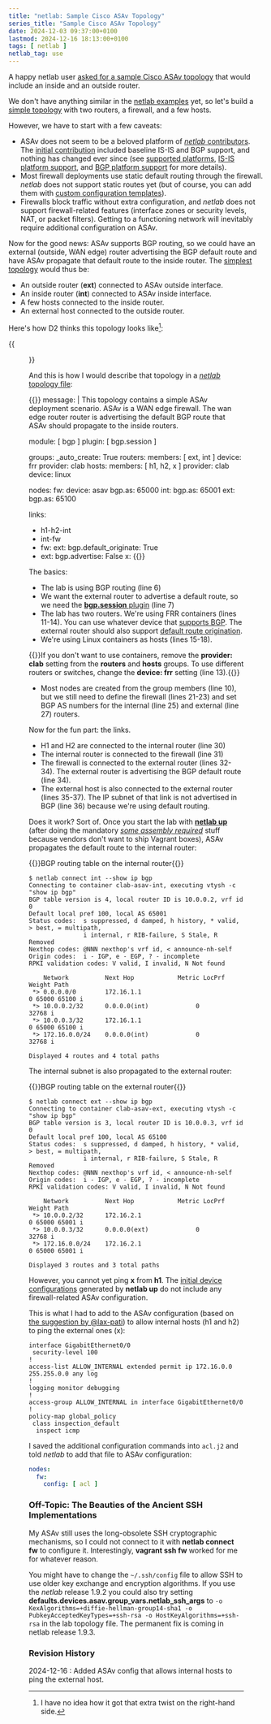 ```yaml
---
title: "netlab: Sample Cisco ASAv Topology"
series_title: "Sample Cisco ASAv Topology"
date: 2024-12-03 09:37:00+0100
lastmod: 2024-12-16 18:13:00+0100
tags: [ netlab ]
netlab_tag: use
---
```

A happy netlab user [asked for a sample Cisco ASAv topology](https://github.com/ipspace/netlab/discussions/1600) that would include an inside and an outside router.

We don't have anything similar in the [netlab examples](https://github.com/ipspace/netlab-examples) yet, so let's build a [simple topology](https://github.com/ipspace/netlab-examples/tree/master/multi-platform/asav) with two routers, a firewall, and a few hosts.

However, we have to start with a few caveats:
<!--more-->
* ASAv does not seem to be a beloved platform of [_netlab_ contributors](https://github.com/ipspace/netlab/graphs/contributors). The [initial contribution](https://github.com/ipspace/netlab/pull/635) included baseline IS-IS and BGP support, and nothing has changed ever since (see [supported platforms](https://netlab.tools/platforms/), [IS-IS platform support](https://netlab.tools/module/isis/#platform-support), and [BGP platform support](https://netlab.tools/module/bgp/#platform-support) for more details).
* Most firewall deployments use static default routing through the firewall. _netlab_ does not support static routes yet (but of course, you can add them with [custom configuration templates](https://netlab.tools/custom-config-templates/)).
* Firewalls block traffic without extra configuration, and _netlab_ does not support firewall-related features (interface zones or security levels, NAT, or packet filters). Getting to a functioning network will inevitably require additional configuration on ASAv.

Now for the good news: ASAv supports BGP routing, so we could have an external (outside, WAN edge) router advertising the BGP default route and have ASAv propagate that default route to the inside router. The [simplest topology](https://github.com/ipspace/netlab-examples/tree/master/multi-platform/asav) would thus be:

* An outside router (**ext**) connected to ASAv outside interface.
* An inside router (**int**) connected to ASAv inside interface.
* A few hosts connected to the inside router.
* An external host connected to the outside router.

Here's how D2 thinks this topology looks like[^D2]:

{{<figure src="/2024/12/asav-topology.png">}}

[^D2]: I have no idea how it got that extra twist on the right-hand side.

And this is how I would describe that topology in a [_netlab_ topology file](https://github.com/ipspace/netlab-examples/blob/master/multi-platform/asav/topology.yml):

{{<printout>}}
message: |
  This topology contains a simple ASAv deployment scenario. ASAv is a WAN
  edge firewall. The wan edge router router is advertising the default BGP route
  that ASAv should propagate to the inside routers.

module: [ bgp ]
plugin: [ bgp.session ]

groups:
  _auto_create: True
  routers:
    members: [ ext, int ]
    device: frr
    provider: clab
  hosts:
    members: [ h1, h2, x ]
    provider: clab
    device: linux

nodes:
  fw:
    device: asav
    bgp.as: 65000
  int:
    bgp.as: 65001
  ext:
    bgp.as: 65100

links:
- h1-h2-int
- int-fw
- fw:
  ext:
    bgp.default_originate: True
- ext:
    bgp.advertise: False
  x:
{{</printout>}}

The basics:

* The lab is using BGP routing (line 6)
* We want the external router to advertise a default route, so we need the [**bgp.session** plugin](https://netlab.tools/plugins/bgp.session/) (line 7)
* The lab has two routers. We're using FRR containers (lines 11-14). You can use whatever device that [supports BGP](https://netlab.tools/platforms/#supported-configuration-modules). The external router should also support [default route origination](https://netlab.tools/plugins/bgp.session/#platform-support).
* We're using Linux containers as hosts (lines 15-18).

{{<note info>}}If you don't want to use containers, remove the **provider: clab** setting from the **routers** and **hosts** groups. To use different routers or switches, change the **device: frr** setting (line 13).{{</note>}}

* Most nodes are created from the group members (line 10), but we still need to define the firewall (lines 21-23) and set BGP AS numbers for the internal (line 25) and external (line 27) routers.

Now for the fun part: the links.

* H1 and H2 are connected to the internal router (line 30)
* The internal router is connected to the firewall (line 31)
* The firewall is connected to the external router (lines 32-34). The external router is advertising the BGP default route (line 34).
* The external host is also connected to the external router (lines 35-37). The IP subnet of that link is not advertised in BGP (line 36) because we're using default routing.

Does it work? Sort of. Once you start the lab with **[netlab up](https://netlab.tools/netlab/up/)**  (after doing the mandatory *[some assembly required](https://netlab.tools/labs/asav/)* stuff because vendors don't want to ship Vagrant boxes), ASAv propagates the default route to the internal router:

{{<cc>}}BGP routing table on the internal router{{</cc>}}
```
$ netlab connect int --show ip bgp
Connecting to container clab-asav-int, executing vtysh -c "show ip bgp"
BGP table version is 4, local router ID is 10.0.0.2, vrf id 0
Default local pref 100, local AS 65001
Status codes:  s suppressed, d damped, h history, * valid, > best, = multipath,
               i internal, r RIB-failure, S Stale, R Removed
Nexthop codes: @NNN nexthop's vrf id, < announce-nh-self
Origin codes:  i - IGP, e - EGP, ? - incomplete
RPKI validation codes: V valid, I invalid, N Not found

    Network          Next Hop            Metric LocPrf Weight Path
 *> 0.0.0.0/0        172.16.1.1                             0 65000 65100 i
 *> 10.0.0.2/32      0.0.0.0(int)             0         32768 i
 *> 10.0.0.3/32      172.16.1.1                             0 65000 65100 i
 *> 172.16.0.0/24    0.0.0.0(int)             0         32768 i

Displayed 4 routes and 4 total paths
```

The internal subnet is also propagated to the external router:

{{<cc>}}BGP routing table on the external router{{</cc>}}
```
$ netlab connect ext --show ip bgp
Connecting to container clab-asav-ext, executing vtysh -c "show ip bgp"
BGP table version is 3, local router ID is 10.0.0.3, vrf id 0
Default local pref 100, local AS 65100
Status codes:  s suppressed, d damped, h history, * valid, > best, = multipath,
               i internal, r RIB-failure, S Stale, R Removed
Nexthop codes: @NNN nexthop's vrf id, < announce-nh-self
Origin codes:  i - IGP, e - EGP, ? - incomplete
RPKI validation codes: V valid, I invalid, N Not found

    Network          Next Hop            Metric LocPrf Weight Path
 *> 10.0.0.2/32      172.16.2.1                             0 65000 65001 i
 *> 10.0.0.3/32      0.0.0.0(ext)             0         32768 i
 *> 172.16.0.0/24    172.16.2.1                             0 65000 65001 i

Displayed 3 routes and 3 total paths
```

However, you cannot yet ping **x** from **h1**. The [initial device configurations](https://github.com/ipspace/netlab-examples/tree/master/multi-platform/asav/config) generated by **netlab up** do not include any firewall-related ASAv configuration.

This is what I had to add to the ASAv configuration (based on [the suggestion by @lax-pati](https://github.com/ipspace/netlab/discussions/1600#discussioncomment-11516884)) to allow internal hosts (h1 and h2) to ping the external ones (x):

```
interface GigabitEthernet0/0
 security-level 100
!
access-list ALLOW_INTERNAL extended permit ip 172.16.0.0 255.255.0.0 any log 
!
logging monitor debugging
!
access-group ALLOW_INTERNAL in interface GigabitEthernet0/0
!
policy-map global_policy
 class inspection_default
  inspect icmp 
```

I saved the additional configuration commands into `acl.j2` and told _netlab_ to add that file to ASAv configuration:

```yaml
nodes:
  fw:
    config: [ acl ]
```

### Off-Topic: The Beauties of the Ancient SSH Implementations

My ASAv still uses the long-obsolete SSH cryptographic mechanisms, so I could not connect to it with **netlab connect fw** to configure it. Interestingly, **vagrant ssh fw** worked for me for whatever reason.

You might have to change the `~/.ssh/config` file to allow SSH to use older key exchange and encryption algorithms. If you use the _netlab_ release 1.9.2 you could also try setting **defaults.devices.asav.group_vars.netlab_ssh_args** to `-o KexAlgorithms=+diffie-hellman-group14-sha1 -o PubkeyAcceptedKeyTypes=+ssh-rsa -o HostKeyAlgorithms=+ssh-rsa` in the lab topology file. The permanent fix is coming in netlab release 1.9.3.

### Revision History

2024-12-16
: Added ASAv config that allows internal hosts to ping the external host.
